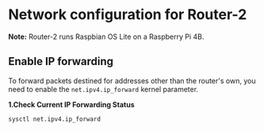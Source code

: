 # Network configuration for Router-2

**Note:** Router-2 runs Raspbian OS Lite on a Raspberry Pi 4B.

## Enable IP forwarding

To forward packets destined for addresses other than the router's own, you need to enable the `net.ipv4.ip_forward` kernel parameter.

**1.Check Current IP Forwarding Status**

`sysctl net.ipv4.ip_forward`
